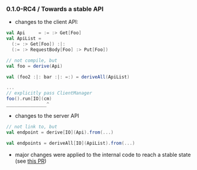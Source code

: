 ### 0.1.0-RC4 / Towards a stable API
 - changes to the client API:
 ```Scala
 val Api     = := :> Get[Foo]
 val ApiList =
   (:= :> Get[Foo]) :|:
   (:= :> RequestBody[Foo] :> Put[Foo])
 
 // not compile, but
 val foo = derive(Api)
 
 val (foo2 :|: bar :|: =:) = deriveAll(ApiList)
 
 ...
 // explicitly pass ClientManager
 foo().run[IO](cm)
 _______________^
 ```
 
 - changes to the server API
 ```Scala
 // not link to, but
 val endpoint = derive[IO](Api).from(...)
 
 val endpoints = deriveAll[IO](ApiList).from(...)
 ```
 
 - major changes were applied to the internal code to reach a stable state (see [this PR](https://github.com/pheymann/typedapi/pull/13))
